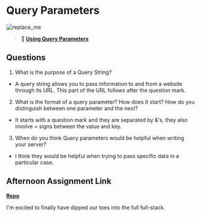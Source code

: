 # Query Parameters

![replace_me](https://codeworks.blob.core.windows.net/public/assets/img/illustrations/placeholder.svg)

> **📖 [Using Query Parameters](https://codeworksacademy.com/fs-student-guide/resources/wk5/01-Query-Parameters)**

## Questions

1. What is the purpose of a Query String?

- A query string allows you to pass information to and from a website through its URL. This part of the URL follows after the question mark.

2. What is the format of a query parameter? How does it start? How do you distinguish between one parameter and the next?

- It starts with a question mark and they are separated by &'s, they also involve = signs between the value and key.

3. When do you think Query parameters would be helpful when writing your server?

- I think they would be helpful when trying to pass specific data in a particular case.

## Afternoon Assignment Link

**[Repo](https://github.com/Jakeepaulin/<ASSIGNMENT_REPO>)**

I'm excited to finally have dipped our toes into the full full-stack.
